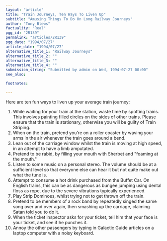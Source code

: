 ```yaml
---
layout: "article"
title: "Train Journeys, Ten Ways To Liven Up"
subtitle: "Amusing Things To Do On Long Railway Journeys"
author: "Tony Blews"
factuality: "Real"
pgg_id: "2R139"
permalink: "articles/2R139"
pgg_date: "1994/07/27"
article_date: "1994/07/27"
alternative_title_1: "Railway Journeys"
alternative_title_2: ""
alternative_title_3: ""
alternative_title_4: ""
submission_string: "Submitted by admin on Wed, 1994-07-27 00:00"
see_also:

footnotes: 

---
```

<div>
<p>Here are ten fun ways to liven up your average train journey:</p>
<ol>
<li value="1">While waiting for your train at the station, waste time by spotting trains. This involves painting filled circles on the sides of other trains. Please ensure that the train is stationary, otherwise you will be guilty of Train Striping.</li>
<li value="2">When on the train, pretend you're on a roller coaster by waving your arms in the air whenever the train goes around a bend.</li>
<li value="3">Lean out of the carriage window whilst the train is moving at high speed, in an attempt to have a limb amputated.</li>
<li value="4">Pretend to be rabid, by filling your mouth with Sherbet and "foaming at the mouth."</li>
<li value="5">Listen to some music on a personal stereo. The volume should be at a sufficient level so that everyone else can hear it but not quite make out what the tune is.</li>
<li value="6">Attempt to consume a hot drink purchased from the Buffet Car. On English trains, this can be as dangerous as bungee jumping using dental floss as rope, due to the severe vibrations typically experienced.</li>
<li value="7">Play Strip Dominoes, whilst trying not to get thrown off the train.</li>
<li value="8">Pretend to be members of a rock band by repeatedly singed the same song over and over again, then smashing up the carriage, claiming Satan told you to do it.</li>
<li value="9">When the ticket inspector asks for your ticket, tell him that your face is your ticket, and see if he punches it.</li>
<li value="10">Annoy the other passengers by typing in Galactic Guide articles on a laptop computer with a noisy keyboard.</li>
</ol>
<!--Amazon_CLS_IM_END-->
</div>

